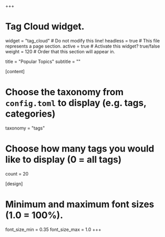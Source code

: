 +++
# Tag Cloud widget.
widget = "tag_cloud"  # Do not modify this line!
headless = true  # This file represents a page section.
active = true  # Activate this widget? true/false
weight = 120  # Order that this section will appear in.

title = "Popular Topics"
subtitle = ""

[content]
  # Choose the taxonomy from `config.toml` to display (e.g. tags, categories)
  taxonomy = "tags"
  
  # Choose how many tags you would like to display (0 = all tags)
  count = 20

[design]
  # Minimum and maximum font sizes (1.0 = 100%).
  font_size_min = 0.35
  font_size_max = 1.0
+++
